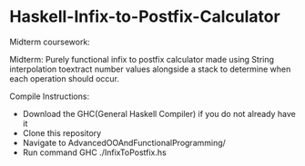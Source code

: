 # Haskell-Infix-to-Postfix-Calculator
Midterm  coursework:

Midterm: Purely functional infix to postfix calculator made using String interpolation toextract number values alongside a stack to determine when each operation should occur.

Compile Instructions: 
  - Download the GHC(General Haskell Compiler) if you do not already have it
  - Clone this repository
  - Navigate to AdvancedOOAndFunctionalProgramming/
  - Run command GHC ./InfixToPostfix.hs
